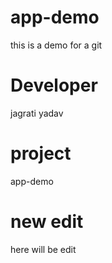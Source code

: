 # app-demo

this is a demo for a git

# Developer 
jagrati yadav

# project
app-demo


# new edit
here will be edit

